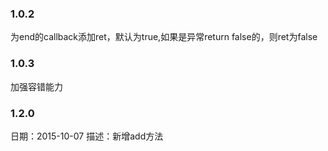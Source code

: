 ### 1.0.2

为end的callback添加ret，默认为true,如果是异常return false的，则ret为false


### 1.0.3

加强容错能力


### 1.2.0

日期：2015-10-07
描述：新增add方法
